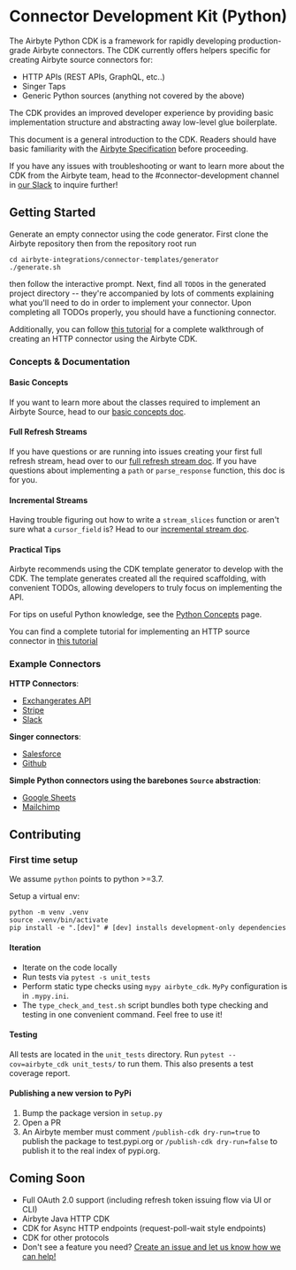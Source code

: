 # Connector Development Kit (Python)

The Airbyte Python CDK is a framework for rapidly developing production-grade Airbyte connectors. The CDK currently offers helpers specific for creating Airbyte source connectors for:

* HTTP APIs (REST APIs, GraphQL, etc..)
* Singer Taps
* Generic Python sources (anything not covered by the above)

The CDK provides an improved developer experience by providing basic implementation structure and abstracting away low-level glue boilerplate.

This document is a general introduction to the CDK. Readers should have basic familiarity with the [Airbyte Specification](https://docs.airbyte.io/architecture/airbyte-specification) before proceeding.

If you have any issues with troubleshooting or want to learn more about the CDK from the Airbyte team, head to the #connector-development channel in [our Slack](https://airbytehq.slack.com/ssb/redirect) to inquire further!

## Getting Started

Generate an empty connector using the code generator. First clone the Airbyte repository then from the repository root run

```
cd airbyte-integrations/connector-templates/generator
./generate.sh
```

then follow the interactive prompt. Next, find all `TODO`s in the generated project directory -- they're accompanied by lots of comments explaining what you'll need to do in order to implement your connector. Upon completing all TODOs properly, you should have a functioning connector.

Additionally, you can follow [this tutorial](https://docs.airbyte.io/connector-development/tutorials/cdk-tutorial-python-http) for a complete walkthrough of creating an HTTP connector using the Airbyte CDK.

### Concepts & Documentation

#### Basic Concepts

If you want to learn more about the classes required to implement an Airbyte Source, head to our [basic concepts doc](basic-concepts.md).

#### Full Refresh Streams

If you have questions or are running into issues creating your first full refresh stream, head over to our [full refresh stream doc](full-refresh-stream.md). If you have questions about implementing a `path` or `parse_response` function, this doc is for you.

#### Incremental Streams

Having trouble figuring out how to write a `stream_slices` function or aren't sure what a `cursor_field` is? Head to our [incremental stream doc](incremental-stream.md).

#### Practical Tips

Airbyte recommends using the CDK template generator to develop with the CDK. The template generates created all the required scaffolding, with convenient TODOs, allowing developers to truly focus on implementing the API.

For tips on useful Python knowledge, see the [Python Concepts](python-concepts.md) page.

You can find a complete tutorial for implementing an HTTP source connector in [this tutorial](../tutorials/cdk-tutorial-python-http/)

### Example Connectors

**HTTP Connectors**:

* [Exchangerates API](https://github.com/airbytehq/airbyte/blob/master/airbyte-integrations/connectors/source-exchange-rates/source\_exchange\_rates/source.py)
* [Stripe](https://github.com/airbytehq/airbyte/blob/master/airbyte-integrations/connectors/source-stripe/source\_stripe/source.py)
* [Slack](https://github.com/airbytehq/airbyte/blob/master/airbyte-integrations/connectors/source-slack/source\_slack/source.py)

**Singer connectors**:

* [Salesforce](https://github.com/airbytehq/airbyte/blob/master/airbyte-integrations/connectors/source-salesforce-singer/source\_salesforce\_singer/source.py)
* [Github](https://github.com/airbytehq/airbyte/blob/master/airbyte-integrations/connectors/source-github-singer/source\_github\_singer/source.py)

**Simple Python connectors using the barebones `Source` abstraction**:

* [Google Sheets](https://github.com/airbytehq/airbyte/blob/master/airbyte-integrations/connectors/source-google-sheets/google\_sheets\_source/google\_sheets\_source.py)
* [Mailchimp](https://github.com/airbytehq/airbyte/blob/master/airbyte-integrations/connectors/source-mailchimp/source\_mailchimp/source.py)

## Contributing

### First time setup

We assume `python` points to python >=3.7.

Setup a virtual env:

```
python -m venv .venv
source .venv/bin/activate
pip install -e ".[dev]" # [dev] installs development-only dependencies
```

#### Iteration

* Iterate on the code locally
* Run tests via `pytest -s unit_tests`
* Perform static type checks using `mypy airbyte_cdk`. `MyPy` configuration is in `.mypy.ini`.
* The `type_check_and_test.sh` script bundles both type checking and testing in one convenient command. Feel free to use it!

#### Testing

All tests are located in the `unit_tests` directory. Run `pytest --cov=airbyte_cdk unit_tests/` to run them. This also presents a test coverage report.

#### Publishing a new version to PyPi

1. Bump the package version in `setup.py`
2. Open a PR
3. An Airbyte member must comment `/publish-cdk dry-run=true` to publish the package to test.pypi.org or `/publish-cdk dry-run=false` to publish it to the real index of pypi.org.

## Coming Soon

* Full OAuth 2.0 support (including refresh token issuing flow via UI or CLI)
* Airbyte Java HTTP CDK
* CDK for Async HTTP endpoints (request-poll-wait style endpoints)
* CDK for other protocols
* Don't see a feature you need? [Create an issue and let us know how we can help!](https://github.com/airbytehq/airbyte/issues/new?assignees=\&labels=type%2Fenhancement\&template=feature-request.md\&title=)
